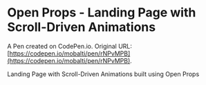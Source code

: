 # Open Props - Landing Page with Scroll-Driven Animations

A Pen created on CodePen.io. Original URL: [https://codepen.io/mobalti/pen/rNPvMPB](https://codepen.io/mobalti/pen/rNPvMPB).

Landing Page with Scroll-Driven Animations built using Open Props